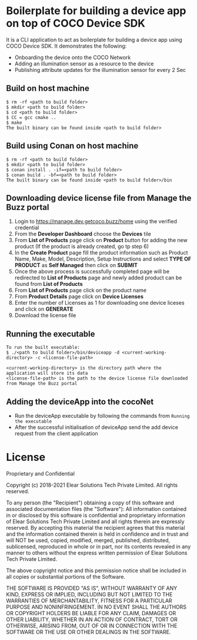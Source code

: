# Boilerplate for building a device app on top of COCO Device SDK

It is a CLI application to act as boilerplate for building a device app using COCO Device SDK. It demonstrates the following:
- Onboarding the device onto the COCO Network
- Adding an illumination sensor as a resource to the device
- Publishing attribute updates for the illumination sensor for every 2 Sec

## Build on host machine
```
$ rm -rf <path to build folder>
$ mkdir <path to build folder>
$ cd <path to build folder>
$ CC = gcc cmake ..
$ make
The built binary can be found inside <path to build folder>
```

## Build using Conan on host machine
```
$ rm -rf <path to build folder>
$ mkdir <path to build folder>
$ conan install . -if=<path to build folder>
$ conan build . -bf=<path to build folder>
The built binary can be found inside <path to build folder>/bin
```

## Downloading device license file from Manage the Buzz portal
1. Login to https://manage.dev.getcoco.buzz/home using the verified credential
2. From the **Developer Dashboard** choose the **Devices** tile
3. From **List of Products** page click on **Product** button for adding the new product (If the product is already created, go tp step 6)
4. In the **Create Product** page fill the product information such as Product Name, Make, Model, Description, Setup Instructions and select **TYPE OF PRODUCT** as **Self Managed** then click on **SUBMIT**
5. Once the above process is successfully completed page will be redirected to **List of Products** page and newly added product can be found from **List of Products**
6. From **List of Products** page click on the product name
7. From **Product Details** page click on **Device Licenses**
8. Enter the number of Licenses as 1 for downloading one device liceses and click on **GENERATE**
9. Download the license file

## Running the executable
```
To run the built executable:
$ ./<path to build folder>/bin/deviceapp -d <current-working-directory> -c <license-file-path>

<current-working-directory> is the directory path where the application will store its data
<license-file-path> is the path to the device license file downloaded from Manage the Buzz portal
```
## Adding the deviceApp into the cocoNet
- Run the deviceApp executable by following the commands from ``Running the executable ``
- After the successful initialisation of deviceApp send the add device request from the client application

License
==========
Proprietary and Confidential

Copyright (c) 2018-2021 Elear Solutions Tech Private Limited. All rights reserved.

To any person (the "Recipient") obtaining a copy of this software and
associated documentation files (the "Software"):
All information contained in or disclosed by this software is confidential
and proprietary information of Elear Solutions Tech Private Limited and all
rights therein are expressly reserved. By accepting this material the
recipient agrees that this material and the information contained therein is
held in confidence and in trust and will NOT be used, copied, modified,
merged, published, distributed, sublicensed, reproduced in whole or in part,
nor its contents revealed in any manner to others without the express
written permission of Elear Solutions Tech Private Limited.

The above copyright notice and this permission notice shall be included in all
copies or substantial portions of the Software.

THE SOFTWARE IS PROVIDED "AS IS", WITHOUT WARRANTY OF ANY KIND, EXPRESS OR
IMPLIED, INCLUDING BUT NOT LIMITED TO THE WARRANTIES OF MERCHANTABILITY,
FITNESS FOR A PARTICULAR PURPOSE AND NONINFRINGEMENT. IN NO EVENT SHALL THE
AUTHORS OR COPYRIGHT HOLDERS BE LIABLE FOR ANY CLAIM, DAMAGES OR OTHER
LIABILITY, WHETHER IN AN ACTION OF CONTRACT, TORT OR OTHERWISE, ARISING FROM,
OUT OF OR IN CONNECTION WITH THE SOFTWARE OR THE USE OR OTHER DEALINGS IN THE
SOFTWARE.
